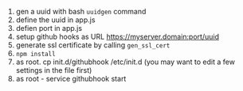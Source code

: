 
1. gen a uuid with bash `uuidgen` command
2. define the uuid in app.js
3. defien port in app.js
4. setup github hooks as URL https://myserver.domain:port/uuid
5. generate ssl certificate by calling `gen_ssl_cert`
6. `npm install`
7. as root. cp init.d/githubhook /etc/init.d (you may want to edit a few settings in the file first)
8. as root - service githubhook start
